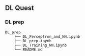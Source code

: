 ## DL Quest

### DL prep

```
DL_prep
    ├── DL_Perceptron_and_NN.ipynb
    ├── DL_prep.ipynb
    ├── DL_Training_NN.ipynb
    └── README.md
```


